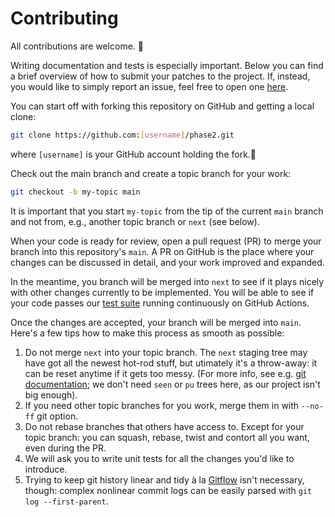 # Contributing

All contributions are welcome. 🔑

Writing documentation and tests is especially important. Below you can find a
brief overview of how to submit your patches to the project. If, instead, you
would like to simply report an issue, feel free to open one
[here](https://github.com/Quantum-for-Life/phase2/issues).

You can start off with forking this repository on GitHub and getting a local
clone:

```bash
git clone https://github.com:[username]/phase2.git
```

where `[username]` is your GitHub account holding the fork.🍴

Check out the main branch and create a topic branch for your work:

```bash
git checkout -b my-topic main
```

It is important that you start `my-topic` from the tip of the current `main`
branch and not from, e.g., another topic branch or `next` (see below).

When your code is ready for review, open a pull request (PR) to merge your
branch into this repository's `main`. A PR on GitHub is the place where your
changes can be discussed in detail, and your work improved and expanded.

In the meantime, you branch will be merged into `next` to see if it plays nicely
with other changes currently to be implemented. You will be able to see if your
code passes our
[test suite](https://github.com/Quantum-for-Life/phase2/actions)
running continuously on GitHub Actions.

Once the changes are accepted, your branch will be merged into `main`. Here's a
few tips how to make this process as smooth as possible:

1. Do not merge `next` into your topic branch. The `next` staging tree may have
   got all the newest hot-rod stuff, but utimately it's a throw-away: it can be
   reset anytime if it gets too messy. (For more info, see e.g.
   [git documentation](https://git-scm.com/docs/gitworkflows); we don't need
   `seen` or `pu` trees here, as our project isn't big enough).
2. If you need other topic branches for you work, merge them in with `--no-ff`
   git option.
3. Do not rebase branches that others have access to. Except for your topic
   branch: you can squash, rebase, twist and contort all you want, even during
   the PR.
4. We will ask you to write unit tests for all the changes you'd like to
   introduce.
5. Trying to keep git history linear and tidy à la
   [Gitflow](https://nvie.com/posts/a-successful-git-branching-model/) isn't
   necessary, though: complex nonlinear commit logs can be easily parsed with
   `git log --first-parent`.
